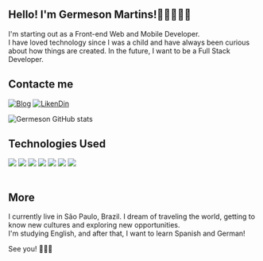 
## Hello! I'm Germeson Martins!👋🏼👨🏻‍💻 
I'm starting out as a Front-end Web and Mobile Developer.<br/>
I have loved technology since I was a child and have always been curious about how things are created. In the future, I want to be a Full Stack Developer.

## Contacte me

[![Blog](https://img.shields.io/badge/website-000000?style=for-the-badge&logo=About.me&logoColor=white)](https://codemartins.github.io/dev-links/)
[![LikenDin](https://img.shields.io/badge/LinkedIn-0077B5?style=for-the-badge&logo=linkedin&logoColor=white)](https://www.linkedin.com/in/germeson-martins/)
<!-- [![Instagram](https://img.shields.io/badge/Instagram-E4405F?style=for-the-badge&logo=instagram&logoColor=white)](https://instagram.com/codemartins_) -->

![Germeson GitHub stats](https://github-readme-stats.vercel.app/api?username=codemartins&show_icons=true&theme=dracula)

## Technologies Used
<div style="display: inline_block">
    <img align="html5" src="https://img.shields.io/badge/HTML5-E34F26?style=for-the-badge&logo=html5&logoColor=white">
    <img align="css3" src="https://img.shields.io/badge/CSS3-1572B6?style=for-the-badge&logo=css3&logoColor=white">
    <img align="javascript" src="https://img.shields.io/badge/JavaScript-F7DF1E?style=for-the-badge&logo=javascript&logoColor=black">
    <img align="typescript" src="https://img.shields.io/badge/TypeScript-007ACC?style=for-the-badge&logo=typescript&logoColor=white">
    <img align="nodejs" src="https://img.shields.io/badge/Node.js-43853D?style=for-the-badge&logo=node.js&logoColor=white">
    <img align="react" src="https://img.shields.io/badge/React-20232A?style=for-the-badge&logo=react&logocolor=61DAFB"/>
    <img align="git" src="https://img.shields.io/badge/GIT-E44C30?style=for-the-badge&logo=git&logoColor=white"/>
</div><br/>

## More
I currently live in São Paulo, Brazil.  I dream of traveling the world, getting to know new cultures and exploring new opportunities. <br/>
I'm studying English, and after that, I want to learn Spanish and German! 

See you! 🙋🏻‍♂️
